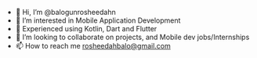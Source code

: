 - 👋 Hi, I’m @balogunrosheedahn
- 👀 I’m interested in Mobile Application Development
- 🌱 Experienced using Kotlin, Dart and Flutter  
- 💞️ I’m looking to collaborate on projects, and Mobile dev jobs/Internships
- 📫 How to reach me rosheedahbalo@gmail.com

<!---
balogunrosheedahn/balogunrosheedahn is a ✨ special ✨ repository because its `README.md` (this file) appears on your GitHub profile.
You can click the Preview link to take a look at your changes.
--->
